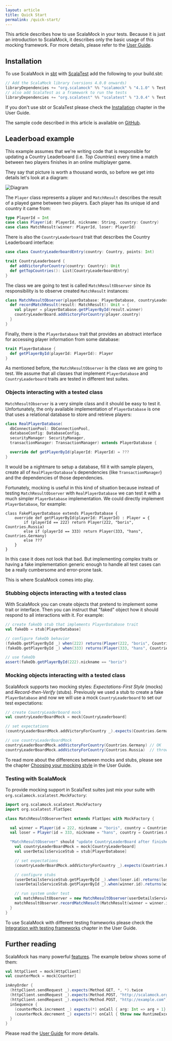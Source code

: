 ```yaml
---
layout: article
title: Quick Start
permalink: /quick-start/
---
```


This article describes how to use ScalaMock in your tests. Because it is just an introduction to ScalaMock, it describes only the basic usage of this mocking framework. For more details, please refer to the [User Guide](/user-guide/).

## Installation

To use ScalaMock in [sbt](http://www.scala-sbt.org/) with [ScalaTest](http://www.scalatest.org/) add the following to your build.sbt:

```scala
// Add the ScalaMock library (versions 4.0.0 onwards)
libraryDependencies += "org.scalamock" %% "scalamock" % "4.1.0" % Test
// also add ScalaTest as a framework to run the tests
libraryDependencies += "org.scalatest" %% "scalatest" % "3.0.4" % Test
```

If you don't use sbt or ScalaTest please check the [Installation](/user-guide/installation/) chapter in the User Guide.

The sample code described in this article is available on [GitHub](https://github.com/scalamock/scalamock-examples).

## Leaderboad example 

This example assumes that we're writing code that is responsible for updating a Country Leaderboard (i.e. *Top Countries*) every time a match between two players finishes in an online multiplayer game. 

They say that picture is worth a thousand words, so before we get into details let's look at a diagram:

![Diagram](/assets/img/sm_qs_leaderboard.png)

The `Player` class represents a player and `MatchResult` describes the result of a played game between two players. Each player has its unique id and country it came from:

```scala
type PlayerId = Int
case class Player(id: PlayerId, nickname: String, country: Country)
case class MatchResult(winner: PlayerId, loser: PlayerId)
```

There is also the `CountryLeaderboard` trait that describes the Country Leaderboard interface:

```scala
case class CountryLeaderboardEntry(country: Country, points: Int)

trait CountryLeaderboard {
  def addVictoryForCountry(country: Country): Unit
  def getTopCountries(): List[CountryLeaderboardEntry]
}
```

The class we are going to test is called `MatchResultObserver` since its responsibility is to observe created `MatchResult` instances:

```scala
class MatchResultObserver(playerDatabase: PlayerDatabase, countryLeaderBoard: CountryLeaderboard) {
  def recordMatchResult(result: MatchResult): Unit = {
    val player = playerDatabase.getPlayerById(result.winner)
    countryLeaderBoard.addVictoryForCountry(player.country)
  }
}
```

Finally, there is the `PlayerDatabase` trait that provides an abstract interface for accessing player information from some database:

```scala
trait PlayerDatabase {
  def getPlayerById(playerId: PlayerId): Player
}
```

As mentioned before, the `MatchResultObserver` is the class we are going to test. We assume that all classes that implement `PlayerDatabase` and `CountryLeaderboard` traits are tested in different test suites.

### Objects interacting with a tested class

`MatchResultObserver` is a very simple class and it should be easy to test it. Unfortunately, the only available implementation of `PlayerDatabase` is one that uses a relational database to store and retrieve players:

```scala
class RealPlayerDatabase(
  dbConnectionPool: DbConnectionPool,
  databaseConfig: DatabaseConfig,
  securityManager: SecurityManager,
  transactionManager: TransactionManager) extends PlayerDatabase {

  override def getPlayerById(playerId: PlayerId) = ???
}
```

It would be a nightmare to setup a database, fill it with sample players, create all of `RealPlayerDatabase`'s dependencies (like `TransactionManager`) and the dependencies of those dependencies. 

Fortunately, mocking is useful in this kind of situation because instead of testing `MatchResultObserver` with `RealPlayerDatabase` we can test it with a much simpler `PlayerDatabase` implementation. We could directly implement `PlayerDatabase`, for example:

```
class FakePlayerDatabase extends PlayerDatabase {
    override def getPlayerById(playerId: PlayerId) : Player = {
        if (playerId == 222) return Player(222, "boris", Countries.Russia)
        else if (playerId == 333) return Player(333, "hans", Countries.Germany)
        else ???
    }
}
```

In this case it does not look that bad. But implementing complex traits or having a fake implementation generic enough to handle all test cases can be a really cumbersome and error-prone task.

This is where ScalaMock comes into play.

### Stubbing objects interacting with a tested class

With ScalaMock you can create objects that pretend to implement some trait or interface. Then you can instruct that "faked" object how it should respond to all interactions with it. For example:

```scala
// create fakeDb stub that implements PlayerDatabase trait
val fakeDb = stub[PlayerDatabase] 

// configure fakeDb behavior 
(fakeDb.getPlayerById _) when(222) returns(Player(222, "boris", Countries.Russia))
(fakeDb.getPlayerById _) when(333) returns(Player(333, "hans", Countries.Germany))

// use fakeDb
assert(fakeDb.getPlayerById(222).nickname == "boris")
```

### Mocking objects interacting with a tested class

ScalaMock supports two mocking styles: *Expectations-First Style* (mocks) and *Record-then-Verify* (stubs).
Previously we used a stub to create a fake `PlayerDatabase` and now we will use a mock `CountryLeaderboard` to set our test expectations:

```scala
// create CountryLeaderboard mock
val countryLeaderBoardMock = mock[CountryLeaderboard]

// set expectations
(countryLeaderBoardMock.addVictoryForCountry _).expects(Countries.Germany)

// use countryLeaderBoardMock
countryLeaderBoardMock.addVictoryForCountry(Countries.Germany) // OK
countryLeaderBoardMock.addVictoryForCountry(Countries.Russia)  // throws TestFailedException
```

To read more about the differences between mocks and stubs, please see the chapter [Choosing your mocking style](/user-guide/mocking_style/) in the User Guide.

### Testing with ScalaMock

To provide mocking support in ScalaTest suites just mix your suite with `org.scalamock.scalatest.MockFactory`:

```scala
import org.scalamock.scalatest.MockFactory
import org.scalatest.FlatSpec

class MatchResultObserverTest extends FlatSpec with MockFactory {

  val winner = Player(id = 222, nickname = "boris", country = Countries.Russia)
  val loser = Player(id = 333, nickname = "hans", country = Countries.Germany)

  "MatchResultObserver" should "update CountryLeaderBoard after finished match" in {
    val countryLeaderBoardMock = mock[CountryLeaderboard]
    val userDetailsServiceStub = stub[PlayerDatabase]

    // set expectations
    (countryLeaderBoardMock.addVictoryForCountry _).expects(Countries.Russia)

    // configure stubs
    (userDetailsServiceStub.getPlayerById _).when(loser.id).returns(loser)
    (userDetailsServiceStub.getPlayerById _).when(winner.id).returns(winner)

    // run system under test
    val matchResultObserver = new MatchResultObserver(userDetailsServiceStub, countryLeaderBoardMock)
    matchResultObserver.recordMatchResult(MatchResult(winner = winner.id, loser = loser.id))
  }
}
```

To use ScalaMock with different testing frameworks please check the [Integration with testing frameworks](/user-guide/integration/) chapter in the User Guide.

## Further reading

ScalaMock has many powerful [features](/user-guide/features/). The example below shows some of them:

```scala
val httpClient = mock[HttpClient]
val counterMock = mock[Counter]

inAnyOrder {
  (httpClient.sendRequest _).expects(Method.GET, *, *).twice
  (httpClient.sendRequest _).expects(Method.POST, "http://scalamock.org", *).noMoreThanOnce
  (httpClient.sendRequest _).expects(Method.POST, "http://example.com", *).returning(Http.NotFound)
  inSequence {
    (counterMock.increment _) expects(*) onCall { arg: Int => arg + 1}
    (counterMock.decrement _) expects(*) onCall { throw new RuntimeException() }
  }
}
```

Please read the [User Guide](/user-guide/) for more details.

